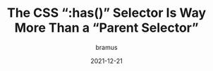---
author: bramus
date: 2021-12-21
publisher: bramusblog
tags:
  - css
  - selectors
target_url: https://www.bram.us/2021/12/21/the-css-has-selector-is-way-more-than-a-parent-selector/
title: The CSS “:has()” Selector Is Way More Than a “Parent Selector”
---